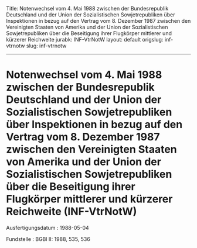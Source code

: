 Title: Notenwechsel vom 4. Mai 1988 zwischen der Bundesrepublik Deutschland und der
  Union der Sozialistischen Sowjetrepubliken über Inspektionen in bezug auf den Vertrag
  vom 8. Dezember 1987 zwischen den Vereinigten Staaten von Amerika und der Union
  der Sozialistischen Sowjetrepubliken über die Beseitigung ihrer Flugkörper mittlerer
  und kürzerer Reichweite
jurabk: INF-VtrNotW
layout: default
origslug: inf-vtrnotw
slug: inf-vtrnotw

---

# Notenwechsel vom 4. Mai 1988 zwischen der Bundesrepublik Deutschland und der Union der Sozialistischen Sowjetrepubliken über Inspektionen in bezug auf den Vertrag vom 8. Dezember 1987 zwischen den Vereinigten Staaten von Amerika und der Union der Sozialistischen Sowjetrepubliken über die Beseitigung ihrer Flugkörper mittlerer und kürzerer Reichweite (INF-VtrNotW)

Ausfertigungsdatum
:   1988-05-04

Fundstelle
:   BGBl II: 1988, 535, 536

